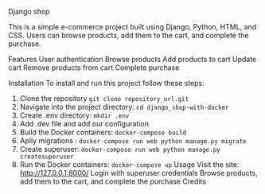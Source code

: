 Django shop 

This is a simple e-commerce project built using Django, Python, HTML, and CSS. Users can browse products, add them to the cart, and complete the purchase.

Features User authentication Browse products Add products to cart Update cart Remove products from cart Complete purchase

Installation To install and run this project follow these steps:

1. Clone the repository `git clone repository_url.git`
2. Navigate into the project directory: `cd django_shop-with-docker`
3. Create .env directory: `mkdir .env`
4. Add .dev file and add our configuration
5. Build  the Docker containers: `docker-compose build`
6. Aplly migrations : ` docker-compose run web python manage.py migrate `
7. Create superuser: `docker-compose run web python manage.py createsuperuser`
8. Run the Docker containers: `docker-compose up`
    Usage
 Visit the site: http://127.0.0.1:8000/ Login with superuser credentials Browse products, add them to the cart, and complete the purchase Credits
